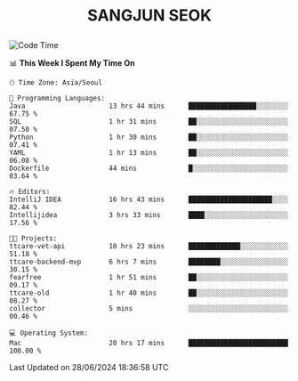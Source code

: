 <h1>
 <p align="center">
   SANGJUN SEOK
 </p>
</h1>

<!--START_SECTION:waka-->
![Code Time](http://img.shields.io/badge/Code%20Time-3%2C641%20hrs%205%20mins-blue)

📊 **This Week I Spent My Time On** 

```text
🕑︎ Time Zone: Asia/Seoul

💬 Programming Languages: 
Java                     13 hrs 44 mins      █████████████████░░░░░░░░   67.75 % 
SQL                      1 hr 31 mins        ██░░░░░░░░░░░░░░░░░░░░░░░   07.50 % 
Python                   1 hr 30 mins        ██░░░░░░░░░░░░░░░░░░░░░░░   07.41 % 
YAML                     1 hr 13 mins        ██░░░░░░░░░░░░░░░░░░░░░░░   06.08 % 
Dockerfile               44 mins             █░░░░░░░░░░░░░░░░░░░░░░░░   03.64 % 

🔥 Editors: 
IntelliJ IDEA            16 hrs 43 mins      █████████████████████░░░░   82.44 % 
Intellijidea             3 hrs 33 mins       ████░░░░░░░░░░░░░░░░░░░░░   17.56 % 

🐱‍💻 Projects: 
ttcare-vet-api           10 hrs 23 mins      █████████████░░░░░░░░░░░░   51.18 % 
ttcare-backend-mvp       6 hrs 7 mins        ████████░░░░░░░░░░░░░░░░░   30.15 % 
fearfree                 1 hr 51 mins        ██░░░░░░░░░░░░░░░░░░░░░░░   09.17 % 
ttcare-old               1 hr 40 mins        ██░░░░░░░░░░░░░░░░░░░░░░░   08.27 % 
collector                5 mins              ░░░░░░░░░░░░░░░░░░░░░░░░░   00.46 % 

💻 Operating System: 
Mac                      20 hrs 17 mins      █████████████████████████   100.00 % 
```


 Last Updated on 28/06/2024 18:36:58 UTC
<!--END_SECTION:waka-->
